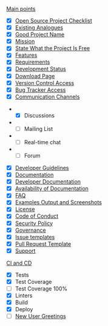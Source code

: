 [Main points](https://github.com/quillcraftsman/open-source-checklist#main-points)
- [x] [Open Source Project Checklist](https://github.com/quillcraftsman/open-source-checklist#open-source-project-checklist)
- [x] [Existing Analogues](https://github.com/quillcraftsman/open-source-checklist#existing-analogues)
- [x] [Good Project Name](https://github.com/quillcraftsman/open-source-checklist#good-project-name)
- [x] [Mission](https://github.com/quillcraftsman/open-source-checklist#mission)
- [x] [State What the Project Is Free](https://github.com/quillcraftsman/open-source-checklist#state-what-the-project-is-free)
- [x] [Features](https://github.com/quillcraftsman/open-source-checklist#features)
- [x] [Requirements](https://github.com/quillcraftsman/open-source-checklist#requirements)
- [x] [Development Status](https://github.com/quillcraftsman/open-source-checklist#development-status)
- [x] [Download Page](https://github.com/quillcraftsman/open-source-checklist#download-page)
- [x] [Version Control Access](https://github.com/quillcraftsman/open-source-checklist#version-control-access)
- [x] [Bug Tracker Access](https://github.com/quillcraftsman/open-source-checklist#bug-tracker-access)
- [X] [Communication Channels](https://github.com/quillcraftsman/open-source-checklist#communication-channels)
- - [X] Discussions
- - [ ] Mailing List
- - [ ] Real-time chat
- - [ ] Forum
- [x] [Developer Guidelines](https://github.com/quillcraftsman/open-source-checklist#developer-guidelines)
- [x] [Documentation](https://github.com/quillcraftsman/open-source-checklist#documentation)
- [x] [Developer Documentation](https://github.com/quillcraftsman/open-source-checklist#developer-documentation)
- [x] [Availability of Documentation](https://github.com/quillcraftsman/open-source-checklist#availability-of-documentation)
- [x] [FAQ](https://github.com/quillcraftsman/open-source-checklist#faq)
- [x] [Examples Output and Screenshots](https://github.com/quillcraftsman/open-source-checklist#examples-output-and-screenshots)
- [x] [License](https://github.com/quillcraftsman/open-source-checklist#license)
- [x] [Code of Conduct](https://github.com/libresource/open-source-checklist#code-of-conduct)
- [x] [Security Policy](https://github.com/libresource/open-source-checklist#security-policy)
- [x] [Governance](https://github.com/libresource/open-source-checklist#governance)
- [x] [Issue templates](https://github.com/libresource/open-source-checklist#issue-templates)
- [x] [Pull Request Template](https://github.com/libresource/open-source-checklist#pull-request-template)
- [x] [Support](https://github.com/libresource/open-source-checklist#support)

[CI and CD](https://github.com/quillcraftsman/open-source-checklist#ci-and-cd)
- [X] Tests
- [X] Test Coverage
- [ ] Test Coverage 100%
- [X] Linters
- [X] Build
- [X] Deploy
- [ ] [New User Greetings](https://github.com/libresource/open-source-checklist#new-user-greetings)